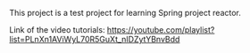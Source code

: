 
This project is a test project for learning Spring project reactor.

Link of the video tutorials: https://youtube.com/playlist?list=PLnXn1AViWyL70R5GuXt_nIDZytYBnvBdd

